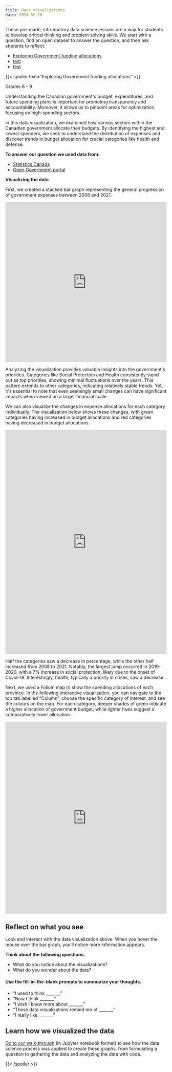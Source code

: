 ```yaml
---
title: Data visualizations
date: 2024-02-26
---
```

These pre-made, introductory data science lessons are a way for students to develop critical thinking and problem solving skills. We start with a question, find an open dataset to answer the question, and then ask students to reflect.

- <a href="./HTML/govt_funding.html" target="_blank">Exploring Government funding allocations</a>
- <a href="./index.md" target="_blank">test</a>
- [test](index.md)

{{< spoiler text="Exploring Government funding allocations" >}}
<p>Grades 6 - 9</p>
<p>Understanding the Canadian government's budget, expenditures, and future spending plans is important for promoting transparency and accountability. Moreover, it allows us to pinpoint areas for optimization, focusing on high-spending sectors.</p>
<p>In this data visualization, we examined how various sectors within the Canadian government allocate their budgets. By identifying the highest and lowest spenders, we seek to understand the distribution of expenses and discover trends in budget allocation for crucial categories like health and defense.</p>

<p><strong>To answer our question we used data from:<br>
</strong></p>
<ul>
<li><a href="https://www.statcan.gc.ca/en/start" target="_blank" rel="noopener">Statistics Canada</a></li>
<li><a href="https://search.open.canada.ca/opendata/" target="_blank" rel="noopener">Open Government portal</a></li>
</ul>
<p><strong>Visualizing the data</strong></p>
<p>First, we created a stacked bar graph representing the general progression of government expenses between 2008 and 2021.</p>
<p><iframe loading="lazy" id="igraph" class="post-img-shadow" style="border: none;" src="https://callysto.github.io/data-files/data-viz-of-the-week/government-spending/stacked_categories.html" width="100%" height="500 " scrolling="no" seamless="seamless"></iframe></p>
<p>Analyzing the visualization provides valuable insights into the government's priorities. Categories like Social Protection and Health consistently stand out as top priorities, showing minimal fluctuations over the years. This pattern extends to other categories, indicating relatively stable trends. Yet, it's essential to note that even seemingly small changes can have significant impacts when viewed on a larger financial scale.</p>

<p>We can also visualize the changes in expense allocations for each category individually. The visualization below shows these changes, with green categories having increased in budget allocations and red categories having decreased in budget allocations.</p>
<p><iframe loading="lazy" id="igraph" class="post-img-shadow" style="border: none;" src="https://callysto.github.io/data-files/data-viz-of-the-week/government-spending/percentage_fig.html" width="100%" height="700" scrolling="no" seamless="seamless"></iframe></p>
<p>Half the categories saw a decrease in percentage, while the other half increased from 2008 to 2021. Notably, the largest jump occurred in 2019-2020, with a 7% increase in social protection, likely due to the onset of Covid-19. Interestingly, health, typically a priority in crises, saw a decrease.</p>
<p>Next, we used a Folium map to show the spending allocations of each province. In the following interactive visualization, you can navigate to the top tab labelled “Column”, choose the specific category of interest, and see the colours on the map. For each category, deeper shades of green indicate a higher allocation of government budget, while lighter hues suggest a comparatively lower allocation.</p>
<p><iframe loading="lazy" id="igraph" class="post-img-shadow" style="border: none;" src="https://callysto.github.io/data-files/data-viz-of-the-week/government-spending/folium_map.html" width="100%" height="600" scrolling="no" seamless="seamless"></iframe></p>

<h2><b>Reflect on what you see</b></h2>
<p>Look and interact with the data visualization above. When you hover the mouse over the bar graph, you’ll notice more information appears.</p>
<p><strong>Think about the following questions.</strong></p>
<ul>
<li>What do you notice about the visualizations?</li>
<li>What do you wonder about the data?</li>
</ul>
<h4><b>Use the fill-in-the-blank prompts to summarize your thoughts.</b></h4>
<ul>
<li aria-level="1">“I used to think _______”</li>
<li aria-level="1">“Now I think _______”</li>
<li aria-level="1">“I wish I knew more about _______”</li>
<li aria-level="1">“These data visualizations remind me of _______”</li>
<li aria-level="1">"I really like _______”</li>
</ul>
<h2>Learn how we visualized the data</h2>
<p><a href="https://hub.callysto.ca/jupyter/hub/user-redirect/git-pull?repo=https%3A%2F%2Fgithub.com%2Fcallysto%2Fdata-viz-of-the-week&amp;branch=main&amp;subPath=government-spending/government-spending.ipynb&amp;depth=1" target="_blank" rel="noopener">Go to our walk-through</a> (in Jupyter notebook format) to see how the data science process was applied to create these graphs, from formulating a question to gathering the data and analyzing the data with code.</p>
{{< /spoiler >}}